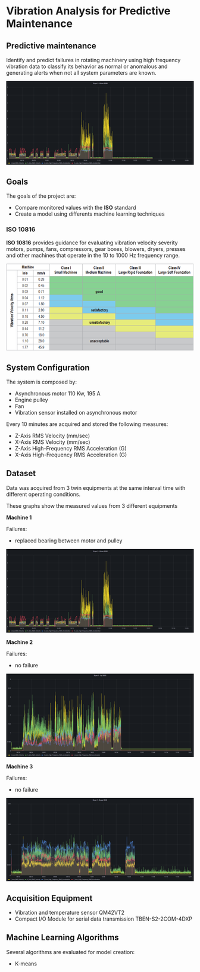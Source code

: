 # Vibration Analysis for Predictive Maintenance
## Predictive maintenance
Identify and predict failures in rotating machinery using high frequency vibration data to classify its behavior as normal or anomalous and generating alerts when not all system parameters are known.

![dryer_3_down](docs/dryer_3_down.png)

## Goals
The goals of the project are: 

- Compare monitored values with the **ISO** standard
- Create a model using differents machine learning techniques

### ISO 10816
**ISO 10816** provides guidance for evaluating vibration velocity severity motors, pumps, fans, compressors, gear boxes, blowers, dryers, presses and other machines that operate in the 10 to 1000 Hz frequency range.

![iso10816](docs/iso10816.png)

## System Configuration
The system is composed by:
- Asynchronous motor 110 Kw, 195 A
- Engine pulley
- Fan
- Vibration sensor installed on asynchronous motor


Every 10 minutes are acquired and stored the following measures:
- Z-Axis RMS Velocity (mm/sec)
- X-Axis RMS Velocity (mm/sec)
- Z-Axis High-Frequency RMS Acceleration (G)
- X-Axis High-Frequency RMS Acceleration (G)


## Dataset
Data was acquired from 3 twin equipments at the same interval time with different operating conditions.

These graphs show the measured values from 3 different equipments

**Machine 1**

Failures:
- replaced bearing between motor and pulley

![dryer_3_down](docs/dryer_3_down.png)

**Machine 2**

Failures:
- no failure
 
![dryer_1_up](docs/dryer_1_up.png)

**Machine 3**

Failures:
- no failure

![dryer_1_down](docs/dryer_1_down.png)

## Acquisition Equipment

+ Vibration and temperature sensor QM42VT2
+ Compact I/O Module for serial data transmission TBEN-S2-2COM-4DXP

## Machine Learning Algorithms
Several algorithms are evaluated for model creation:

+ K-means
